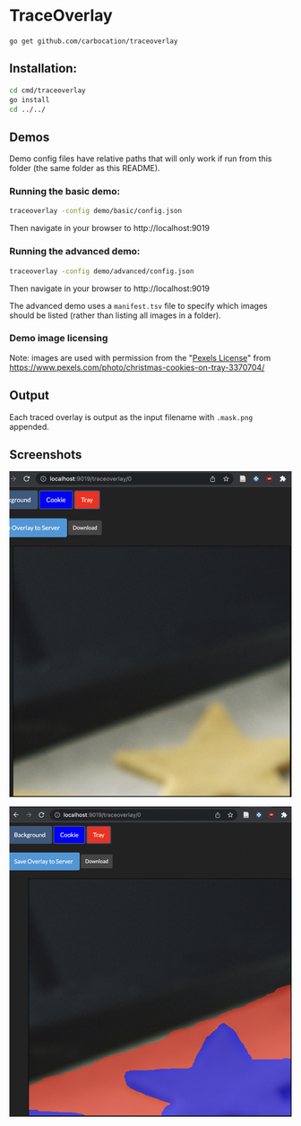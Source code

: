 # TraceOverlay

`go get github.com/carbocation/traceoverlay`

## Installation:
```sh
cd cmd/traceoverlay
go install
cd ../../
```

## Demos

Demo config files have relative paths that will only work if run from this
folder (the same folder as this README).
### Running the basic demo:

```sh
traceoverlay -config demo/basic/config.json
```

Then navigate in your browser to http://localhost:9019

### Running the advanced demo:
```sh
traceoverlay -config demo/advanced/config.json
```

Then navigate in your browser to http://localhost:9019

The advanced demo uses a `manifest.tsv` file to specify which images should be
listed (rather than listing all images in a folder).

### Demo image licensing

Note: images are used with permission from the "[Pexels
License](https://www.pexels.com/photo-license/)" from
https://www.pexels.com/photo/christmas-cookies-on-tray-3370704/


## Output
Each traced overlay is output as the input filename with `.mask.png` appended.

## Screenshots

![](2022-01-28-00-13-54.png)

![](2022-01-28-00-13-27.png)
